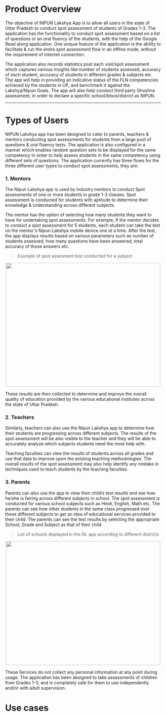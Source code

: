 # Product Overview

The objective of NIPUN Lakshya App is to allow all users in the state of Uttar Pradesh to conduct spot assessment of students of Grades 1-3. The application has the functionality to conduct spot assessment based on a list of questions or an oral fluency of the students, with the help of the Google Read along application. One unique feature of the application is the ability to facilitate & run the entire spot assessment flow in an offline mode, without the requirement of internet connection.

The application also records statistics post each visit/spot assessment which captures various insights like number of students assessed, accuracy of each student, accuracy of students in different grades & subjects etc. The app will help in providing an indicative status of the FLN competencies achieved by the students in UP, and benchmark it against the Lakshya/Nipun Goals. The app will also help conduct third party Ghoshna assessment, in order to declare a specific school/block/district as NIPUN.

------------

# Types of Users

NIPUN Lakshya app has been designed to cater to parents, teachers & mentors conducting spot assessments for students from a large pool of questions & oral fluency tests. The application is also configured in a manner which enables random question sets to be displayed for the same competency in order to help assess students in the same competency using different sets of questions. The application currently has three flows for the three different user types to conduct spot assessments, they are:

### 1. Mentors

The Nipun Lakshya app is used by industry mentors to conduct Spot assessments of one or more students in grade 1-3 classes. Spot assessment is conducted for students with aptitude to determine their knowledge & understanding across different subjects.

The mentor has the option of selecting how many students they want to have for undertaking spot assessments. For example, If the mentor decides to conduct a spot assessment for 5 students, each student can take the test on the mentor's Nipun Lakshya mobile device one at a time. After the test, the app displays results based on various parameters such as number of students assessed, how many questions have been answered, total accuracy of those answers etc.

>Example of spot assesment test conducted for a subject

<p align="center">
<img src="https://user-images.githubusercontent.com/77961530/186121709-35a24b84-3448-4089-a773-70eb66c04e3a.jpg" width="500" height="400"/> 
</p>

These results are then collected to determine and improve the overall quality of education provided by the various educational institutes across the state of Uttar Pradesh. 

### 2. Teachers

Similarly, teachers can also use the Nipun Lakshya app to determine how their students are progressing across different subjects. The results of the spot assessment will be also visible to the teacher and they will be able to accurately analyze which subjects students need the most help with. 

Teaching faculties can view the results of students across all grades and use that data to improve upon the existing teaching methodologies. The overall results of the spot assessment may also help identify any mistake in techniques used to teach students by the teaching faculties.

### 3. Parents

Parents can also use the app to view their child’s test results and see how he/she is fairing across different subjects in school. The spot assessment is conducted for various school subjects such as Hindi, English, Math etc. The parents can see how other students in the same class progressed over these different subjects to get an idea of educational services provided to their child. The parents can see the test results by selecting the appropriate School, Grade and Subject as that of their child 

>List of schools displayed in the NL app according to different districts

<p align="center">
<img src="https://user-images.githubusercontent.com/77961530/186121048-2160b1dc-3ccb-4d8c-978e-6be749f7444f.jpg" width="500" height="400"/> 
</p>

These Services do not collect any personal information at any point during usage. The application has been designed to take assessments of children from Grades 1-3, and is completely safe for them to use independently and/or with adult supervision.

# Use cases

